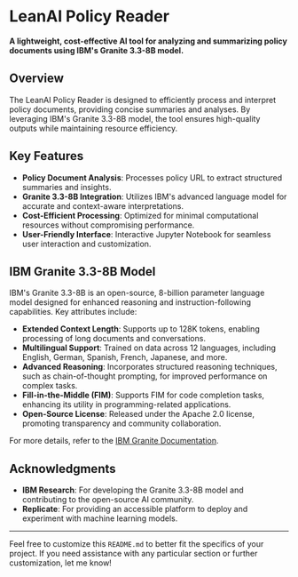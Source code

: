 # LeanAI Policy Reader

**A lightweight, cost-effective AI tool for analyzing and summarizing policy documents using IBM's Granite 3.3-8B model.**

## Overview

The LeanAI Policy Reader is designed to efficiently process and interpret policy documents, providing concise summaries and analyses. By leveraging IBM's Granite 3.3-8B model, the tool ensures high-quality outputs while maintaining resource efficiency.

## Key Features

* **Policy Document Analysis**: Processes policy URL to extract structured summaries and insights.
* **Granite 3.3-8B Integration**: Utilizes IBM's advanced language model for accurate and context-aware interpretations.
* **Cost-Efficient Processing**: Optimized for minimal computational resources without compromising performance.
* **User-Friendly Interface**: Interactive Jupyter Notebook for seamless user interaction and customization.

## IBM Granite 3.3-8B Model

IBM's Granite 3.3-8B is an open-source, 8-billion parameter language model designed for enhanced reasoning and instruction-following capabilities. Key attributes include:

* **Extended Context Length**: Supports up to 128K tokens, enabling processing of long documents and conversations.
* **Multilingual Support**: Trained on data across 12 languages, including English, German, Spanish, French, Japanese, and more.
* **Advanced Reasoning**: Incorporates structured reasoning techniques, such as chain-of-thought prompting, for improved performance on complex tasks.
* **Fill-in-the-Middle (FIM)**: Supports FIM for code completion tasks, enhancing its utility in programming-related applications.
* **Open-Source License**: Released under the Apache 2.0 license, promoting transparency and community collaboration.

For more details, refer to the [IBM Granite Documentation](https://www.ibm.com/granite/docs/models/granite/).

## Acknowledgments

* **IBM Research**: For developing the Granite 3.3-8B model and contributing to the open-source AI community.
* **Replicate**: For providing an accessible platform to deploy and experiment with machine learning models.

---

Feel free to customize this `README.md` to better fit the specifics of your project. If you need assistance with any particular section or further customization, let me know!

